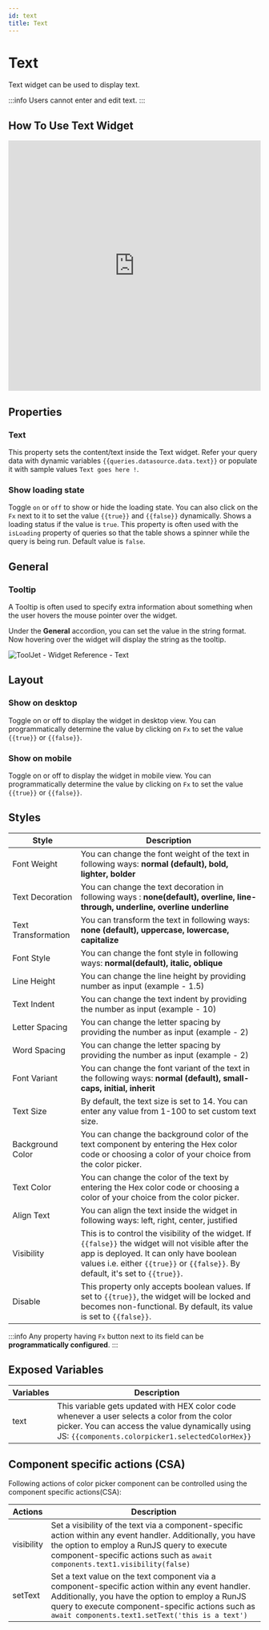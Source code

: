 ```yaml
---
id: text
title: Text
---
```

# Text

Text widget can be used to display text.

:::info
Users cannot enter and edit text.
::: 

## How To Use Text Widget

<iframe height="500" src="https://www.youtube.com/embed/mcjYKw2VeAI" title="Text Widget" frameborder="0" allowfullscreen width="100%"></iframe>

## Properties

### Text

This property sets the content/text inside the Text widget. Refer your query data with dynamic variables `{{queries.datasource.data.text}}` or populate it with sample values `Text goes here !`.

### Show loading state

Toggle `on` or `off` to show or hide the loading state. You can also click on the `Fx` next to it to set the value `{{true}}` and `{{false}}` dynamically. Shows a loading status if the value is `true`. This property is often used with the `isLoading` property of queries so that the table shows a spinner while the query is being run. Default value is `false`.

## General
### Tooltip

A Tooltip is often used to specify extra information about something when the user hovers the mouse pointer over the widget.

Under the <b>General</b> accordion, you can set the value in the string format. Now hovering over the widget will display the string as the tooltip.

<div style={{textAlign: 'center'}}>

<img className="screenshot-full" src="/img/tooltip.png" alt="ToolJet - Widget Reference - Text" />

</div>

## Layout

### Show on desktop

Toggle on or off to display the widget in desktop view. You can programmatically determine the value by clicking on `Fx` to set the value `{{true}}` or `{{false}}`.
### Show on mobile

Toggle on or off to display the widget in mobile view. You can programmatically determine the value by clicking on `Fx` to set the value `{{true}}` or `{{false}}`.

## Styles

| Style      | Description |
| ----------- | ----------- | 
| Font Weight | You can change the font weight of the text in following ways: **normal (default), bold, lighter, bolder** |
| Text Decoration | You can change the text decoration in following ways : **none(default), overline, line-through, underline, overline underline** |
| Text Transformation | You can transform the text in following ways: **none (default), uppercase, lowercase, capitalize** |
| Font Style | You can change the font style in following ways: **normal(default), italic, oblique** |
| Line Height | You can change the line height by providing number as input (example - 1.5) |
| Text Indent | You can change the text indent by providing the number as input (example - 10) |
| Letter Spacing | You can change the letter spacing by providing the number as input  (example - 2) |
| Word Spacing  | You can change the letter spacing by providing the number as input  (example - 2) |
| Font Variant | You can change the font variant of the text in the following ways: **normal (default), small-caps, initial, inherit** |
| Text Size | By default, the text size is set to 14. You can enter any value from 1-100 to set custom text size. |
| Background Color | You can change the background color of the text component by entering the Hex color code or choosing a color of your choice from the color picker. |
| Text Color |  You can change the color of the text by entering the Hex color code or choosing a color of your choice from the color picker. |
| Align Text | You can align the text inside the widget in following ways: left, right, center, justified |
| Visibility | This is to control the visibility of the widget. If `{{false}}` the widget will not visible after the app is deployed. It can only have boolean values i.e. either `{{true}}` or `{{false}}`. By default, it's set to `{{true}}`. |
| Disable | This property only accepts boolean values. If set to `{{true}}`, the widget will be locked and becomes non-functional. By default, its value is set to `{{false}}`. |



:::info
Any property having `Fx` button next to its field can be **programmatically configured**.
:::


## Exposed Variables

| Variables    | Description |
| ----------- | ----------- |
| text | This variable gets updated with HEX color code whenever a user selects a color from the color picker. You can access the value dynamically using JS: `{{components.colorpicker1.selectedColorHex}}`|

## Component specific actions (CSA)

Following actions of color picker component can be controlled using the component specific actions(CSA):

| Actions     | Description |
| ----------- | ----------- |
| visibility | Set a visibility of the text via a component-specific action within any event handler. Additionally, you have the option to employ a RunJS query to execute component-specific actions such as `await components.text1.visibility(false)` |
| setText | Set a text value on the text component via a component-specific action within any event handler. Additionally, you have the option to employ a RunJS query to execute component-specific actions such as `await components.text1.setText('this is a text')` |
